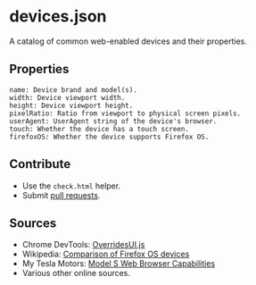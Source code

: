 # devices.json

A catalog of common web-enabled devices and their properties.

## Properties

    name: Device brand and model(s).
    width: Device viewport width.
    height: Device viewport height.
    pixelRatio: Ratio from viewport to physical screen pixels.
    userAgent: UserAgent string of the device's browser.
    touch: Whether the device has a touch screen.
    firefoxOS: Whether the device supports Firefox OS.

## Contribute

- Use the `check.html` helper.
- Submit [pull requests](https://github.com/jankeromnes/devices.json/pulls).

## Sources

- Chrome DevTools: [OverridesUI.js](https://code.google.com/p/chromium/codesearch#chromium/src/third_party/WebKit/Source/devtools/front_end/toolbox/OverridesUI.js&l=251)
- Wikipedia: [Comparison of Firefox OS devices](https://en.wikipedia.org/wiki/Comparison_of_Firefox_OS_devices)
- My Tesla Motors: [Model S Web Browser Capabilities](http://my.teslamotors.com/fr_CA/forum/forums/tesla-model-s-web-browser-capabilities)
- Various other online sources.
